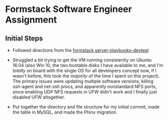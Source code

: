 # Formstack Software Engineer Assignment

## Initial Steps

- Followed directions from the [formstack server-playbooks-devtest](https://github.com/formstack/server-playbooks-devtest)

- Struggled a bit trying to get the VM running consistently on Ubuntu 16.04 (also Win 10, the two bootable disks I have available to me, and I'm *totally* on board with the single OS for all developers concept now, if I wasn't before, this took the *majority* of the time I spent on this project). The primary issues were updating multiple software versions, killing ssh-agent and net-ssh procs, and apparently nonstandard NFS ports, since enabling UDP NFS requests in UFW didn't work and I finally just disabled UFW altogether.

- Put together the directory and file structure for my initial commit, made the table in MySQL, and made the Phinx migration.



